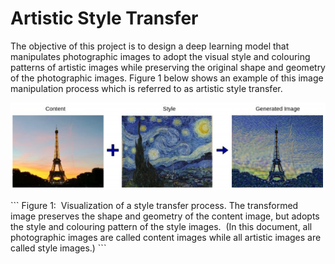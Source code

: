 # Artistic Style Transfer
The objective of this project is to design a deep learning model that manipulates photographic
images to adopt the visual style and colouring patterns of artistic images while preserving the
original shape and geometry of the photographic images. Figure 1 below shows an example
of this image manipulation process which is referred to as artistic style transfer.

<p align="center">
  <img src="https://github.com/jpanda001/Artistic-Style-Transfer/blob/master/Document_Images/model_architecture.PNG">
</p>
```
Figure 1: ​ Visualization of a style transfer process. The transformed image preserves the shape and geometry of
the content image, but adopts the style and colouring pattern of the style images. ​ (In this document, all
photographic images are called content images while all artistic images are called style images.)
```
